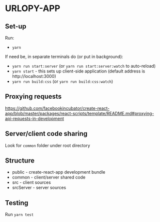 # URLOPY-APP

## Set-up

Run:

* `yarn`

If need be, in separate terminals do (or put in background):

* `yarn run start:server` (or `yarn run start:server:watch` to auto-reload)
* `yarn start` - this sets up client-side application (default address is http://localhost:3000)
* `yarn run build:css` (or `yarn run build:css:watch`)

## Proxying requests

https://github.com/facebookincubator/create-react-app/blob/master/packages/react-scripts/template/README.md#proxying-api-requests-in-development

## Server/client code sharing

Look for `common` folder under root directory

## Structure

* public - create-react-app development bundle
* common - client/server shared code
* src - client sources
* srcServer - server sources

## Testing

Run `yarn test`